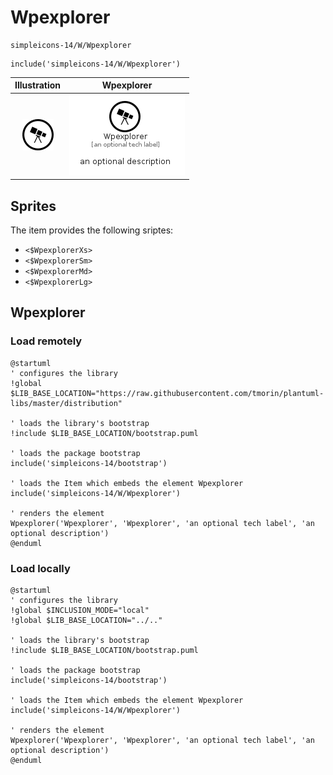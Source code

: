 # Wpexplorer


```text
simpleicons-14/W/Wpexplorer
```

```text
include('simpleicons-14/W/Wpexplorer')
```



| Illustration | Wpexplorer |
| :---: | :---: |
| ![illustration for Illustration](../../simpleicons-14/W/Wpexplorer.png) | ![illustration for Wpexplorer](../../simpleicons-14/W/Wpexplorer.Local.png) |



## Sprites
The item provides the following sriptes:

- `<$WpexplorerXs>`
- `<$WpexplorerSm>`
- `<$WpexplorerMd>`
- `<$WpexplorerLg>`





## Wpexplorer

### Load remotely
```plantuml
@startuml
' configures the library
!global $LIB_BASE_LOCATION="https://raw.githubusercontent.com/tmorin/plantuml-libs/master/distribution"

' loads the library's bootstrap
!include $LIB_BASE_LOCATION/bootstrap.puml

' loads the package bootstrap
include('simpleicons-14/bootstrap')

' loads the Item which embeds the element Wpexplorer
include('simpleicons-14/W/Wpexplorer')

' renders the element
Wpexplorer('Wpexplorer', 'Wpexplorer', 'an optional tech label', 'an optional description')
@enduml
```

### Load locally
```plantuml
@startuml
' configures the library
!global $INCLUSION_MODE="local"
!global $LIB_BASE_LOCATION="../.."

' loads the library's bootstrap
!include $LIB_BASE_LOCATION/bootstrap.puml

' loads the package bootstrap
include('simpleicons-14/bootstrap')

' loads the Item which embeds the element Wpexplorer
include('simpleicons-14/W/Wpexplorer')

' renders the element
Wpexplorer('Wpexplorer', 'Wpexplorer', 'an optional tech label', 'an optional description')
@enduml
```

